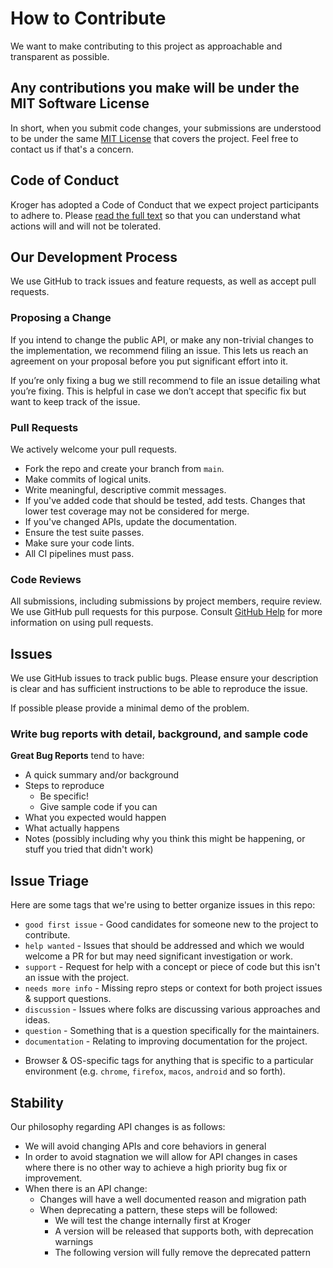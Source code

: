 # How to Contribute

We want to make contributing to this project as approachable and transparent as
possible.

## Any contributions you make will be under the MIT Software License

In short, when you submit code changes, your submissions are understood to be under the same [MIT License](http://choosealicense.com/licenses/mit/) that covers the project. Feel free to contact us if that's a concern.

## Code of Conduct

Kroger has adopted a Code of Conduct that we expect project participants to adhere to. Please [read the full text](CODE_OF_CONDUCT.md) so that you can understand what actions will and will not be tolerated.

## Our Development Process

We use GitHub to track issues and feature requests, as well as accept pull requests.

### Proposing a Change

If you intend to change the public API, or make any non-trivial changes to the implementation, we recommend filing an issue.
This lets us reach an agreement on your proposal before you put significant effort into it.

If you’re only fixing a bug we still recommend to file an issue detailing what you’re fixing.
This is helpful in case we don’t accept that specific fix but want to keep track of the issue.

### Pull Requests

We actively welcome your pull requests.

- Fork the repo and create your branch from `main`.
- Make commits of logical units.
- Write meaningful, descriptive commit messages.
- If you've added code that should be tested, add tests. Changes that lower test coverage may not be considered for merge.
- If you've changed APIs, update the documentation.
- Ensure the test suite passes.
- Make sure your code lints.
- All CI pipelines must pass.

### Code Reviews

All submissions, including submissions by project members, require review. We
use GitHub pull requests for this purpose. Consult
[GitHub Help](https://help.github.com/articles/about-pull-requests/) for more
information on using pull requests.

## Issues

We use GitHub issues to track public bugs. Please ensure your description is clear and has sufficient instructions to be able to reproduce the issue.

If possible please provide a minimal demo of the problem.

### Write bug reports with detail, background, and sample code

**Great Bug Reports** tend to have:

- A quick summary and/or background
- Steps to reproduce
    - Be specific!
    - Give sample code if you can
- What you expected would happen
- What actually happens
- Notes (possibly including why you think this might be happening, or stuff you tried that didn't work)

## Issue Triage

Here are some tags that we're using to better organize issues in this repo:

* `good first issue` - Good candidates for someone new to the project to contribute.
* `help wanted` - Issues that should be addressed and which we would welcome a
  PR for but may need significant investigation or work.
* `support` - Request for help with a concept or piece of code but this isn't an
  issue with the project.
* `needs more info` - Missing repro steps or context for both project issues \&
  support questions.
* `discussion` - Issues where folks are discussing various approaches and ideas.
* `question` - Something that is a question specifically for the maintainers.
* `documentation` - Relating to improving documentation for the project.
- Browser \& OS-specific tags for anything that is specific to a particular
  environment (e.g. `chrome`, `firefox`, `macos`, `android` and so forth).

## Stability

Our philosophy regarding API changes is as follows:
* We will avoid changing APIs and core behaviors in general
* In order to avoid stagnation we will allow for API changes in cases where there is no other way to achieve a high priority bug fix or improvement.
* When there is an API change:
    * Changes will have a well documented reason and migration path
    * When deprecating a pattern, these steps will be followed:
        * We will test the change internally first at Kroger
        * A version will be released that supports both, with deprecation warnings
        * The following version will fully remove the deprecated pattern
